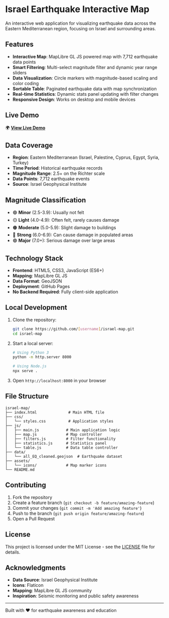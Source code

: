 # Israel Earthquake Interactive Map

An interactive web application for visualizing earthquake data across the Eastern Mediterranean region, focusing on Israel and surrounding areas.

## Features

- **Interactive Map**: MapLibre GL JS powered map with 7,712 earthquake data points
- **Smart Filtering**: Multi-select magnitude filter and dynamic year range sliders
- **Data Visualization**: Circle markers with magnitude-based scaling and color coding
- **Sortable Table**: Paginated earthquake data with map synchronization
- **Real-time Statistics**: Dynamic stats panel updating with filter changes
- **Responsive Design**: Works on desktop and mobile devices

## Live Demo

🌍 **[View Live Demo](https://[username].github.io/israel-map/)**

## Data Coverage

- **Region**: Eastern Mediterranean (Israel, Palestine, Cyprus, Egypt, Syria, Turkey)
- **Time Period**: Historical earthquake records
- **Magnitude Range**: 2.5+ on the Richter scale
- **Data Points**: 7,712 earthquake events
- **Source**: Israel Geophysical Institute

## Magnitude Classification

- 🟢 **Minor** (2.5-3.9): Usually not felt
- 🟡 **Light** (4.0-4.9): Often felt, rarely causes damage
- 🟠 **Moderate** (5.0-5.9): Slight damage to buildings
- 🔴 **Strong** (6.0-6.9): Can cause damage in populated areas
- 🟣 **Major** (7.0+): Serious damage over large areas

## Technology Stack

- **Frontend**: HTML5, CSS3, JavaScript (ES6+)
- **Mapping**: MapLibre GL JS
- **Data Format**: GeoJSON
- **Deployment**: GitHub Pages
- **No Backend Required**: Fully client-side application

## Local Development

1. Clone the repository:
   ```bash
   git clone https://github.com/[username]/israel-map.git
   cd israel-map
   ```

2. Start a local server:
   ```bash
   # Using Python 3
   python -m http.server 8000
   
   # Using Node.js
   npx serve .
   ```

3. Open `http://localhost:8000` in your browser

## File Structure

```
israel-map/
├── index.html              # Main HTML file
├── css/
│   └── styles.css          # Application styles
├── js/
│   ├── main.js            # Main application logic
│   ├── map.js             # Map controller
│   ├── filters.js         # Filter functionality
│   ├── statistics.js      # Statistics panel
│   └── table.js           # Data table controller
├── data/
│   └── all_EQ_cleaned.geojson  # Earthquake dataset
├── assets/
│   └── icons/             # Map marker icons
└── README.md
```

## Contributing

1. Fork the repository
2. Create a feature branch (`git checkout -b feature/amazing-feature`)
3. Commit your changes (`git commit -m 'Add amazing feature'`)
4. Push to the branch (`git push origin feature/amazing-feature`)
5. Open a Pull Request

## License

This project is licensed under the MIT License - see the [LICENSE](LICENSE) file for details.

## Acknowledgments

- **Data Source**: Israel Geophysical Institute
- **Icons**: Flaticon
- **Mapping**: MapLibre GL JS community
- **Inspiration**: Seismic monitoring and public safety awareness

---

Built with ❤️ for earthquake awareness and education
